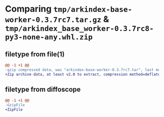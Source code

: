 # Comparing `tmp/arkindex-base-worker-0.3.7rc7.tar.gz` & `tmp/arkindex_base_worker-0.3.7rc8-py3-none-any.whl.zip`

## filetype from file(1)

```diff
@@ -1 +1 @@
-gzip compressed data, was "arkindex-base-worker-0.3.7rc7.tar", last modified: Thu Apr  4 13:32:10 2024, max compression
+Zip archive data, at least v2.0 to extract, compression method=deflate
```

## filetype from diffoscope

```diff
@@ -1 +1 @@
-GzipFile
+ZipFile
```

